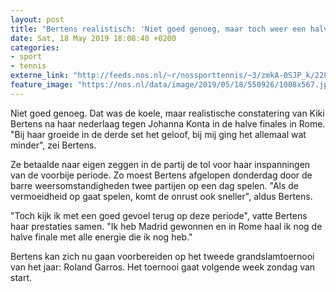```yaml
---
layout: post
title: "Bertens realistisch: 'Niet goed genoeg, maar toch weer een halve finale'"
date: Sat, 18 May 2019 18:08:40 +0200
categories: 
- sport 
- tennis 
externe_link: "http://feeds.nos.nl/~r/nossporttennis/~3/zmkA-0SJP_k/2285270"
feature_image: "https://nos.nl/data/image/2019/05/18/550926/1008x567.jpg"
---
```


<p>Niet goed genoeg. Dat was de koele, maar realistische constatering van Kiki Bertens na haar nederlaag tegen Johanna Konta in de halve finales in Rome. "Bij haar groeide in de derde set het geloof, bij mij ging het allemaal wat minder", zei Bertens.</p>
<p>Ze betaalde naar eigen zeggen in de partij de tol voor haar inspanningen van de voorbije periode. Zo moest Bertens afgelopen donderdag door de barre weersomstandigheden twee partijen op een dag spelen. "Als de vermoeidheid op gaat spelen, komt de onrust ook sneller", aldus Bertens.</p>
<p>"Toch kijk ik met een goed gevoel terug op deze periode", vatte Bertens haar prestaties samen. "Ik heb Madrid gewonnen en in Rome haal ik nog de halve finale met alle energie die ik nog heb."</p>
<p>Bertens kan zich nu gaan voorbereiden op het tweede grandslamtoernooi van het jaar: Roland Garros. Het toernooi gaat volgende week zondag van start.</p><img src="http://feeds.feedburner.com/~r/nossporttennis/~4/zmkA-0SJP_k" height="1" width="1" alt=""/>
